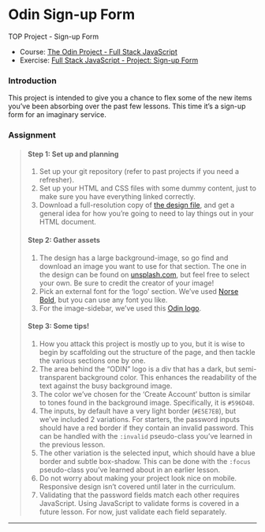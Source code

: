 # Odin Sign-up Form
TOP Project - Sign-up Form

* Course: [The Odin Project - Full Stack JavaScript](https://www.theodinproject.com/paths/full-stack-javascript)
* Exercise: [Full Stack JavaScript - Project: Sign-up Form](https://www.theodinproject.com/lessons/node-path-intermediate-html-and-css-sign-up-form)

### Introduction
This project is intended to give you a chance to flex some of the new items you’ve been absorbing over the past few lessons. This time it’s a sign-up form for an imaginary service.

### Assignment
> #### Step 1: Set up and planning
> 1. Set up your git repository (refer to past projects if you need a refresher).
> 2. Set up your HTML and CSS files with some dummy content, just to make sure you have everything linked correctly.
> 3. Download a full-resolution copy of [the design file](https://cdn.statically.io/gh/TheOdinProject/curriculum/5f37d43908ef92499e95a9b90fc3cc291a95014c/html_css/project-sign-up-form/sign-up-form.png), and get a general idea for how you’re going to need to lay things out in your HTML document.
> #### Step 2: Gather assets
> 1. The design has a large background-image, so go find and download an image you want to use for that section. The one in the design can be found on [unsplash.com](https://unsplash.com/photos/green-leaf-plant-in-close-up-photography-25xggax4bSA), but feel free to select your own. Be sure to credit the creator of your image!
> 2. Pick an external font for the ‘logo’ section. We’ve used [Norse Bold](https://cdn.statically.io/gh/TheOdinProject/theodinproject/efdc2888072f409e687d31dc580595dbe4fe0ff4/app/assets/fonts/Norse-Bold.otf), but you can use any font you like.
> 3. For the image-sidebar, we’ve used this [Odin logo](https://cdn.statically.io/gh/TheOdinProject/curriculum/5f37d43908ef92499e95a9b90fc3cc291a95014c/html_css/project-sign-up-form/odin-lined.png).
> #### Step 3: Some tips!
> 1. How you attack this project is mostly up to you, but it is wise to begin by scaffolding out the structure of the page, and then tackle the various sections one by one.
> 2. The area behind the “ODIN” logo is a div that has a dark, but semi-transparent background color. This enhances the readability of the text against the busy background image.
> 3. The color we’ve chosen for the ‘Create Account’ button is similar to tones found in the background image. Specifically, it is `#596D48`.
> 4. The inputs, by default have a very light border (`#E5E7EB`), but we’ve included 2 variations. For starters, the password inputs should have a red border if they contain an invalid password. This can be handled with the `:invalid` pseudo-class you’ve learned in the previous lesson.
> 5. The other variation is the selected input, which should have a blue border and subtle box-shadow. This can be done with the `:focus` pseudo-class you’ve learned about in an earlier lesson.
> 6. Do not worry about making your project look nice on mobile. Responsive design isn’t covered until later in the curriculum.
> 7. Validating that the password fields match each other requires JavaScript. Using JavaScript to validate forms is covered in a future lesson. For now, just validate each field separately.
---